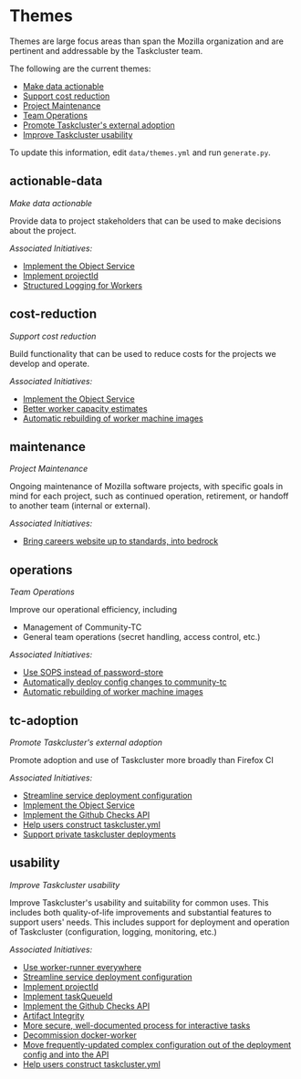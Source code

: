 # Themes

Themes are large focus areas than span the Mozilla organization and are pertinent and addressable by the Taskcluster team.

The following are the current themes:

* [Make data actionable](#actionable-data)
* [Support cost reduction](#cost-reduction)
* [Project Maintenance](#maintenance)
* [Team Operations](#operations)
* [Promote Taskcluster's external adoption](#tc-adoption)
* [Improve Taskcluster usability](#usability)

To update this information, edit `data/themes.yml` and run `generate.py`.

## actionable-data
*Make data actionable*

Provide data to project stakeholders that can be used to make decisions about the project.

*Associated Initiatives:*

* [Implement the Object Service](./initiatives.md#object-service)
* [Implement projectId](./initiatives.md#project-id)
* [Structured Logging for Workers](./initiatives.md#worker-structured-logging)


## cost-reduction
*Support cost reduction*

Build functionality that can be used to reduce costs for the projects we develop and operate.

*Associated Initiatives:*

* [Implement the Object Service](./initiatives.md#object-service)
* [Better worker capacity estimates](./initiatives.md#worker-capacity-estimates)
* [Automatic rebuilding of worker machine images](./initiatives.md#automated-worker-image-builds)


## maintenance
*Project Maintenance*

Ongoing maintenance of Mozilla software projects, with specific goals in mind for each project, such as continued operation, retirement, or handoff to another team (internal or external).

*Associated Initiatives:*

* [Bring careers website up to standards, into bedrock](./initiatives.md#careers-website)


## operations
*Team Operations*

Improve our operational efficiency, including
 * Management of Community-TC
 * General team operations (secret handling, access control, etc.)

*Associated Initiatives:*

* [Use SOPS instead of password-store](./initiatives.md#use-sops)
* [Automatically deploy config changes to community-tc](./initiatives.md#community-tc-deployment)
* [Automatic rebuilding of worker machine images](./initiatives.md#automated-worker-image-builds)


## tc-adoption
*Promote Taskcluster's external adoption*

Promote adoption and use of Taskcluster more broadly than Firefox CI

*Associated Initiatives:*

* [Streamline service deployment configuration](./initiatives.md#service-deployment-streamlined)
* [Implement the Object Service](./initiatives.md#object-service)
* [Implement the Github Checks API](./initiatives.md#checks-api)
* [Help users construct taskcluster.yml](./initiatives.md#taskcluster-yml-helper)
* [Support private taskcluster deployments](./initiatives.md#private-deployments)


## usability
*Improve Taskcluster usability*

Improve Taskcluster's usability and suitability for common uses.  This includes both quality-of-life improvements and substantial features to support users' needs.  This includes support for deployment and operation of Taskcluster (configuration, logging, monitoring, etc.)

*Associated Initiatives:*

* [Use worker-runner everywhere](./initiatives.md#worker-runner-everywhere)
* [Streamline service deployment configuration](./initiatives.md#service-deployment-streamlined)
* [Implement projectId](./initiatives.md#project-id)
* [Implement taskQueueId](./initiatives.md#task-queue-id)
* [Implement the Github Checks API](./initiatives.md#checks-api)
* [Artifact Integrity](./initiatives.md#artifact-integrity)
* [More secure, well-documented process for interactive tasks](./initiatives.md#secure-interactive-tasks)
* [Decommission docker-worker](./initiatives.md#decom-docker-worker)
* [Move frequently-updated complex configuration out of the deployment config and into the API](./initiatives.md#config-in-api)
* [Help users construct taskcluster.yml](./initiatives.md#taskcluster-yml-helper)

